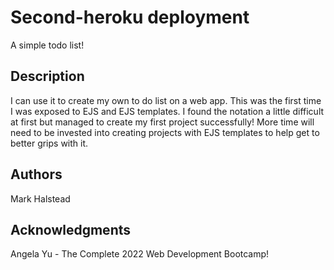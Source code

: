 # Second-heroku deployment

A simple todo list!

## Description

I can use it to create my own to do list on a web app. This was the first time I was exposed to EJS and EJS templates. I found the notation a little difficult at first but managed to create my first project successfully! More time will need to be invested into creating projects with EJS templates to help get to better grips with it.

## Authors

Mark Halstead

## Acknowledgments

Angela Yu - The Complete 2022 Web Development Bootcamp!
